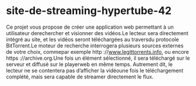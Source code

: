 # site-de-streaming-hypertube-42
Ce projet vous propose de créer une application web permettant à un utilisateur derechercher et visionner des vidéos.Le lecteur sera directement intégré au site, et les vidéos seront téléchargées au traversdu protocole BitTorrent.Le moteur de recherche interrogera plusieurs sources externes de votre choix, commepar exemple http ://www.legittorrents.info, ou encore https ://archive.org.Une fois un élément sélectionné, il sera téléchargé sur le serveur et diffusé sur le playerweb en même temps. Autrement dit, le lecteur ne se contentera pas d’afficher la vidéoune fois le téléchargement complété, mais sera capable de streamer directement le flux.
